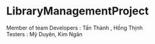 # LibraryManagementProject
  Member of team 
  Developers :  Tấn Thành , Hồng Thịnh  
  Testers : Mỹ Duyên, Kim Ngân 
